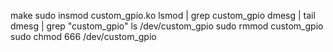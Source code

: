 make
sudo insmod custom_gpio.ko
lsmod | grep custom_gpio
dmesg | tail
dmesg | grep "custom_gpio"
ls /dev/custom_gpio
sudo rmmod custom_gpio
sudo chmod 666 /dev/custom_gpio